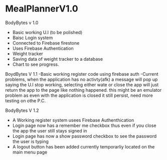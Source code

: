 # MealPlannerV1.0


BodyBytes v 1.0

- Basic working U.I (to be polished)
- Baisc Login system
- Connected to Firebase firestone 
- Uses Firebase Authentication
- Weight tracker
- Saving data of weight tracker to a database
- Chart to see progress.




BoydBytes V 1.1
-Basic working register code using firebase auth
-Current problems, when the application has no activty(afk) a message will pop up saying the U.I stop working, selecting either wate or close the app will just return the app to the page like nothing happened. this might be an emulator problem as even with the application is closed it still persist, need more testing on othe P.C.



BodyBytes V 1.2
- A Working register system usees Firebase Authenthication
- Login page now has a remember me checkbox thus even if you close the app the user still stays signed in
- Login page has now a show password checkbox to see the password the user is typing
- A logout button has been added currently temporarliy located on the main menu page
